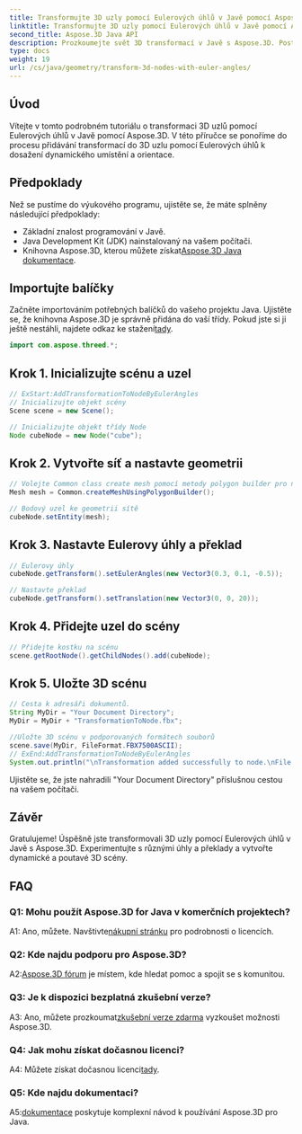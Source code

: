 ```yaml
---
title: Transformujte 3D uzly pomocí Eulerových úhlů v Javě pomocí Aspose.3D
linktitle: Transformujte 3D uzly pomocí Eulerových úhlů v Javě pomocí Aspose.3D
second_title: Aspose.3D Java API
description: Prozkoumejte svět 3D transformací v Javě s Aspose.3D. Postupujte podle našeho podrobného průvodce a přidejte do svých 3D uzlů dynamické Eulerovy úhly.
type: docs
weight: 19
url: /cs/java/geometry/transform-3d-nodes-with-euler-angles/
---
```

## Úvod

Vítejte v tomto podrobném tutoriálu o transformaci 3D uzlů pomocí Eulerových úhlů v Javě pomocí Aspose.3D. V této příručce se ponoříme do procesu přidávání transformací do 3D uzlu pomocí Eulerových úhlů k dosažení dynamického umístění a orientace.

## Předpoklady

Než se pustíme do výukového programu, ujistěte se, že máte splněny následující předpoklady:

- Základní znalost programování v Javě.
- Java Development Kit (JDK) nainstalovaný na vašem počítači.
-  Knihovna Aspose.3D, kterou můžete získat[Aspose.3D Java dokumentace](https://reference.aspose.com/3d/java/).

## Importujte balíčky

 Začněte importováním potřebných balíčků do vašeho projektu Java. Ujistěte se, že knihovna Aspose.3D je správně přidána do vaší třídy. Pokud jste si ji ještě nestáhli, najdete odkaz ke stažení[tady](https://releases.aspose.com/3d/java/).

```java
import com.aspose.threed.*;
```

## Krok 1. Inicializujte scénu a uzel

```java
// ExStart:AddTransformationToNodeByEulerAngles
// Inicializujte objekt scény
Scene scene = new Scene();

// Inicializujte objekt třídy Node
Node cubeNode = new Node("cube");
```

## Krok 2. Vytvořte síť a nastavte geometrii

```java
// Volejte Common class create mesh pomocí metody polygon builder pro nastavení instance mesh
Mesh mesh = Common.createMeshUsingPolygonBuilder();

// Bodový uzel ke geometrii sítě
cubeNode.setEntity(mesh);
```

## Krok 3. Nastavte Eulerovy úhly a překlad

```java
// Eulerovy úhly
cubeNode.getTransform().setEulerAngles(new Vector3(0.3, 0.1, -0.5));

// Nastavte překlad
cubeNode.getTransform().setTranslation(new Vector3(0, 0, 20));
```

## Krok 4. Přidejte uzel do scény

```java
// Přidejte kostku na scénu
scene.getRootNode().getChildNodes().add(cubeNode);
```

## Krok 5. Uložte 3D scénu

```java
// Cesta k adresáři dokumentů.
String MyDir = "Your Document Directory";
MyDir = MyDir + "TransformationToNode.fbx";

//Uložte 3D scénu v podporovaných formátech souborů
scene.save(MyDir, FileFormat.FBX7500ASCII);
// ExEnd:AddTransformationToNodeByEulerAngles
System.out.println("\nTransformation added successfully to node.\nFile saved at " + MyDir);
```

Ujistěte se, že jste nahradili "Your Document Directory" příslušnou cestou na vašem počítači.

## Závěr

Gratulujeme! Úspěšně jste transformovali 3D uzly pomocí Eulerových úhlů v Javě s Aspose.3D. Experimentujte s různými úhly a překlady a vytvořte dynamické a poutavé 3D scény.

## FAQ

### Q1: Mohu použít Aspose.3D for Java v komerčních projektech?

 A1: Ano, můžete. Navštivte[nákupní stránku](https://purchase.aspose.com/buy) pro podrobnosti o licencích.

### Q2: Kde najdu podporu pro Aspose.3D?

 A2:[Aspose.3D fórum](https://forum.aspose.com/c/3d/18) je místem, kde hledat pomoc a spojit se s komunitou.

### Q3: Je k dispozici bezplatná zkušební verze?

 A3: Ano, můžete prozkoumat[zkušební verze zdarma](https://releases.aspose.com/) vyzkoušet možnosti Aspose.3D.

### Q4: Jak mohu získat dočasnou licenci?

 A4: Můžete získat dočasnou licenci[tady](https://purchase.aspose.com/temporary-license/).

### Q5: Kde najdu dokumentaci?

 A5:[dokumentace](https://reference.aspose.com/3d/java/) poskytuje komplexní návod k používání Aspose.3D pro Java.